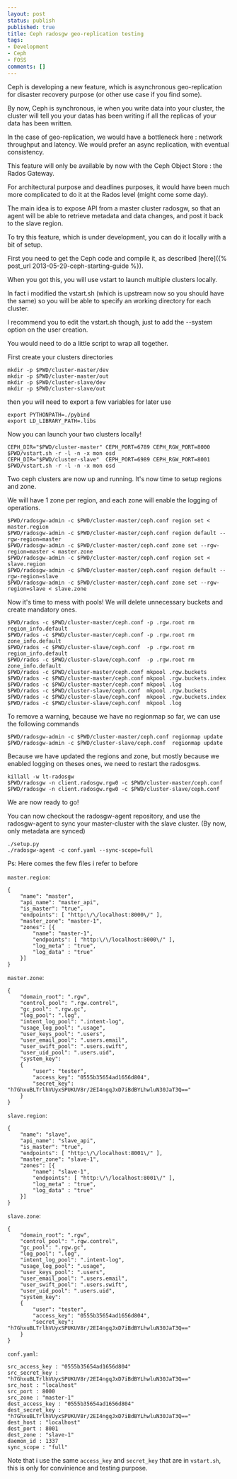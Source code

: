 ```yaml
---
layout: post
status: publish
published: true
title: Ceph radosgw geo-replication testing
tags:
- Development
- Ceph
- FOSS
comments: []
---
```

Ceph is developing a new feature, which is asynchronous geo-replication for disaster recovery purpose (or other use case if you find some).

By now, Ceph is synchronous, ie when you write data into your cluster, the cluster will tell you your datas has been writing if all the replicas of your data has been written.

In the case of geo-replication, we would have a bottleneck here : network throughput and latency.
We would prefer an async replication, with eventual consistency.

This feature will only be available by now with the Ceph Object Store : the Rados Gateway.

For architectural purpose and deadlines purposes, it would have been much more complicated to do it at the Rados level (might come some day).

The main idea is to expose API from a master cluster radosgw, so that an agent will be able to retrieve metadata and data changes, and post it back to the slave region.

To try this feature, which is under development, you can do it locally with a bit of setup.

First you need to get the Ceph code and compile it, as described [here]({% post_url 2013-05-29-ceph-starting-guide %}).

When you got this, you will use vstart to launch multiple clusters locally.

In fact i modified the vstart.sh (which is upstream now so you should have the same) so you will be able to specify an working directory for each cluster.

I recommend you to edit the vstart.sh though, just to add the --system option on the user creation.

You would need to do a little script to wrap all together.

First create your clusters directories

    mkdir -p $PWD/cluster-master/dev
    mkdir -p $PWD/cluster-master/out
    mkdir -p $PWD/cluster-slave/dev
    mkdir -p $PWD/cluster-slave/out

then you will need to export a few variables for later use

    export PYTHONPATH=./pybind
    export LD_LIBRARY_PATH=.libs

Now you can launch your two clusters locally!

    CEPH_DIR="$PWD/cluster-master" CEPH_PORT=6789 CEPH_RGW_PORT=8000 $PWD/vstart.sh -r -l -n -x mon osd
    CEPH_DIR="$PWD/cluster-slave"  CEPH_PORT=6989 CEPH_RGW_PORT=8001 $PWD/vstart.sh -r -l -n -x mon osd

Two ceph clusters are now up and running.
It's now time to setup regions and zone.

We will have 1 zone per region, and each zone will enable the logging of operations.

    $PWD/radosgw-admin -c $PWD/cluster-master/ceph.conf region set < master.region
    $PWD/radosgw-admin -c $PWD/cluster-master/ceph.conf region default --rgw-region=master
    $PWD/radosgw-admin -c $PWD/cluster-master/ceph.conf zone set --rgw-region=master < master.zone
    $PWD/radosgw-admin -c $PWD/cluster-master/ceph.conf region set < slave.region
    $PWD/radosgw-admin -c $PWD/cluster-master/ceph.conf region default --rgw-region=slave
    $PWD/radosgw-admin -c $PWD/cluster-master/ceph.conf zone set --rgw-region=slave < slave.zone

Now it's time to mess with pools!
We will delete unnecessary buckets and create mandatory ones.

    $PWD/rados -c $PWD/cluster-master/ceph.conf -p .rgw.root rm region_info.default
    $PWD/rados -c $PWD/cluster-master/ceph.conf -p .rgw.root rm zone_info.default
    $PWD/rados -c $PWD/cluster-slave/ceph.conf  -p .rgw.root rm region_info.default
    $PWD/rados -c $PWD/cluster-slave/ceph.conf  -p .rgw.root rm zone_info.default
    $PWD/rados -c $PWD/cluster-master/ceph.conf mkpool .rgw.buckets
    $PWD/rados -c $PWD/cluster-master/ceph.conf mkpool .rgw.buckets.index
    $PWD/rados -c $PWD/cluster-master/ceph.conf mkpool .log
    $PWD/rados -c $PWD/cluster-slave/ceph.conf  mkpool .rgw.buckets
    $PWD/rados -c $PWD/cluster-slave/ceph.conf  mkpool .rgw.buckets.index
    $PWD/rados -c $PWD/cluster-slave/ceph.conf  mkpool .log

To remove a warning, because we have no regionmap so far, we can use the following commands

    $PWD/radosgw-admin -c $PWD/cluster-master/ceph.conf regionmap update
    $PWD/radosgw-admin -c $PWD/cluster-slave/ceph.conf  regionmap update

Because we have updated the regions and zone, but mostly because we enabled logging on theses ones, we need to restart the radosgws.

    killall -w lt-radosgw
    $PWD/radosgw -n client.radosgw.rgw0 -c $PWD/cluster-master/ceph.conf
    $PWD/radosgw -n client.radosgw.rgw0 -c $PWD/cluster-slave/ceph.conf

We are now ready to go!

You can now checkout the radosgw-agent repository, and use the radosgw-agent to sync your master-cluster with the slave cluster. (By now, only metadata are synced)

    ./setup.py
    ./radosgw-agent -c conf.yaml --sync-scope=full

Ps: Here comes the few files i refer to before

`master.region`:

    {
        "name": "master",
        "api_name": "master_api",
        "is_master": "true",
        "endpoints": [ "http:\/\/localhost:8000\/" ],
        "master_zone": "master-1",
        "zones": [{
            "name": "master-1",
            "endpoints": [ "http:\/\/localhost:8000\/" ],
            "log_meta" : "true",
            "log_data" : "true"
        }]
    }

`master.zone`:

    {
        "domain_root": ".rgw",
        "control_pool": ".rgw.control",
        "gc_pool": ".rgw.gc",
        "log_pool": ".log",
        "intent_log_pool": ".intent-log",
        "usage_log_pool": ".usage",
        "user_keys_pool": ".users",
        "user_email_pool": ".users.email",
        "user_swift_pool": ".users.swift",
        "user_uid_pool": ".users.uid",
        "system_key":
        {
            "user": "tester",
            "access_key": "0555b35654ad1656d804",
            "secret_key": "h7GhxuBLTrlhVUyxSPUKUV8r/2EI4ngqJxD7iBdBYLhwluN30JaT3Q=="
        }
    }

`slave.region`:

    {
        "name": "slave",
        "api_name": "slave_api",
        "is_master": "true",
        "endpoints": [ "http:\/\/localhost:8001\/" ],
        "master_zone": "slave-1",
        "zones": [{
            "name": "slave-1",
            "endpoints": [ "http:\/\/localhost:8001\/" ],
            "log_meta" : "true",
            "log_data" : "true"
        }]
    }

`slave.zone`:

    {
        "domain_root": ".rgw",
        "control_pool": ".rgw.control",
        "gc_pool": ".rgw.gc",
        "log_pool": ".log",
        "intent_log_pool": ".intent-log",
        "usage_log_pool": ".usage",
        "user_keys_pool": ".users",
        "user_email_pool": ".users.email",
        "user_swift_pool": ".users.swift",
        "user_uid_pool": ".users.uid",
        "system_key":
        {
            "user": "tester",
            "access_key": "0555b35654ad1656d804",
            "secret_key": "h7GhxuBLTrlhVUyxSPUKUV8r/2EI4ngqJxD7iBdBYLhwluN30JaT3Q=="
        }
    }

`conf.yaml`:

    src_access_key : "0555b35654ad1656d804"
    src_secret_key : "h7GhxuBLTrlhVUyxSPUKUV8r/2EI4ngqJxD7iBdBYLhwluN30JaT3Q=="
    src_host : "localhost"
    src_port : 8000
    src_zone : "master-1"
    dest_access_key : "0555b35654ad1656d804"
    dest_secret_key : "h7GhxuBLTrlhVUyxSPUKUV8r/2EI4ngqJxD7iBdBYLhwluN30JaT3Q=="
    dest_host : "localhost"
    dest_port : 8001
    dest_zone : "slave-1"
    daemon_id : 1337
    sync_scope : "full"

Note that i use the same `access_key` and `secret_key` that are in `vstart.sh`, this is only for convinience and testing purpose.
